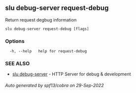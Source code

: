 ## slu debug-server request-debug

Return request degbug information

```
slu debug-server request-debug [flags]
```

### Options

```
  -h, --help   help for request-debug
```

### SEE ALSO

* [slu debug-server](slu_debug-server.md)	 - HTTP Server for debug & development

###### Auto generated by spf13/cobra on 29-Sep-2022
